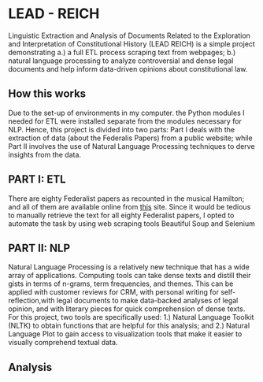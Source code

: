 # LEAD - REICH

Linguistic Extraction and Analysis of Documents  Related to the Exploration and Interpretation of Constitutional History (LEAD REICH)
is a simple project demonstrating a.)  a full ETL process scraping text from webpages; b.) natural language processing to analyze controversial and dense legal documents and help inform data-driven opinions about constitutional law. 

## How this works
Due to the set-up of environments in my computer. the Python modules I needed for ETL were installed separate from the modules necessary for NLP. Hence, this project is divided into two parts: Part I deals with the extraction of data (about the Federalis Papers) from a public website; while Part II involves the use of Natural Language Processing techniques to derve insights from the data. 

## PART I: ETL 
There are eighty Federalist papers as recounted in the musical Hamilton; and all of them are available online from [this]() site. Since it would be tedious to manually retrieve the text for all eighty Federalist papers, I opted to automate the task by using web scraping tools Beautiful Soup and Selenium

## PART II: NLP
Natural Language Processing is a relatively new technique that has a wide array of applications. Computing tools can take dense texts and distill their gists in terms of n-grams, term frequencies, and themes. This can be applied with customer reviews for CRM, with personal writing for self-reflection,with legal documents to make data-backed analyses of legal opinion, and with literary pieces for quick comprehension of dense texts. For this project, two tools are specifically used: 1.) Natural Language Toolkit (NLTK) to obtain functions that are helpful for this analysis; and 2.) Natural Language Plot to gain access to visualization tools that make it easier to visually comprehend textual data. 

## Analysis
